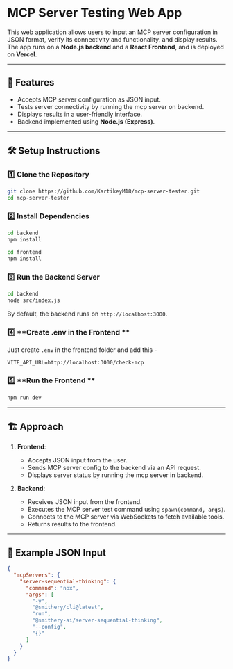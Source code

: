 # MCP Server Testing Web App

This web application allows users to input an MCP server configuration in JSON format, verify its connectivity and functionality, and display results. The app runs on a **Node.js backend** and a **React Frontend**, and is deployed on **Vercel**.

---

## 🚀 Features
- Accepts MCP server configuration as JSON input.
- Tests server connectivity by running the mcp server on backend.
- Displays results in a user-friendly interface.
- Backend implemented using **Node.js (Express)**.

---

## 🛠️ Setup Instructions

### 1️⃣ **Clone the Repository**
```sh
git clone https://github.com/KartikeyM18/mcp-server-tester.git
cd mcp-server-tester
```

### 2️⃣ **Install Dependencies**
```sh
cd backend
npm install
```
```sh
cd frontend
npm install
```

### 3️⃣ **Run the Backend Server**
```sh
cd backend
node src/index.js
```

By default, the backend runs on `http://localhost:3000`.

### 4️⃣ **Create .env in the Frontend **
Just create `.env` in the frontend folder and add this -
```
VITE_API_URL=http://localhost:3000/check-mcp
```

### 5️⃣ **Run the Frontend **
```sh
npm run dev  
```


---

## 🏗️ Approach

1. **Frontend**:
   - Accepts JSON input from the user.
   - Sends MCP server config to the backend via an API request.
   - Displays server status by running the mcp server in backend.

2. **Backend**:
   - Receives JSON input from the frontend.
   - Executes the MCP server test command using `spawn(command, args)`.
   - Connects to the MCP server via WebSockets to fetch available tools.
   - Returns results to the frontend.


---

## 📌 Example JSON Input
```json
{
  "mcpServers": {
    "server-sequential-thinking": {
      "command": "npx",
      "args": [
        "-y",
        "@smithery/cli@latest",
        "run",
        "@smithery-ai/server-sequential-thinking",
        "--config",
        "{}"
      ]
    }
  }
}
```

